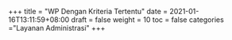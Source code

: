 +++
title = "WP Dengan Kriteria Tertentu"
date = 2021-01-16T13:11:59+08:00
draft = false
weight = 10
toc = false
categories ="Layanan Administrasi"
+++